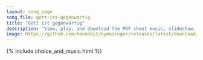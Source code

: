 ```yaml
---
layout: song_page
song_file: gott-ist-gegenwartig
title: "Gott ist gegenwärtig"
description: "View, play, and download the PDF sheet music, slideshow, and audio. Lyrics: Gott ist gegenwärtig. Lasset uns anbeten und in Ehrfurcht vor ihn treten. Gott ist in der Mitte. Alles in uns schweige und sich innigst vor ihm beuge.... german christian 4part chords"
image: https://github.com/kenanbit/hymnsinger/releases/latest/download/gott-ist-gegenwartig-trad.png
---
```


{% include choice_and_music.html %}